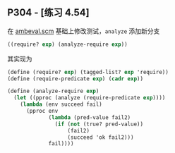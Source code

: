 ## P304 - [练习 4.54]

在 [ambeval.scm](./ambeval.scm) 基础上修改测试，`analyze` 添加新分支

``` Scheme
((require? exp) (analyze-require exp))
```

其实现为

``` Scheme
(define (require? exp) (tagged-list? exp 'require))
(define (require-predicate exp) (cadr exp))

(define (analyze-require exp)
  (let ((pproc (analyze (require-predicate exp))))
    (lambda (env succeed fail)
      (pproc env
             (lambda (pred-value fail2)
               (if (not (true? pred-value))
                   (fail2)
                   (succeed 'ok fail2)))
             fail))))
```

